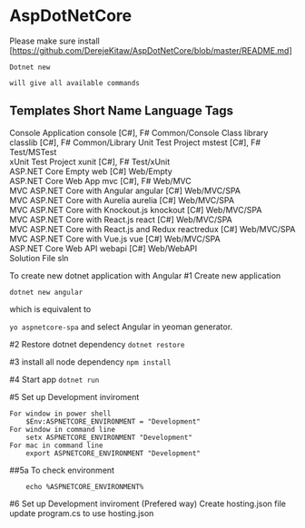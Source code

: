 # AspDotNetCore
Please make sure install [https://github.com/DerejeKitaw/AspDotNetCore/blob/master/README.md]




`Dotnet new`

    will give all available commands 
Templates                                     Short Name      Language      Tags          
------------------------------------------------------------------------------------------
Console Application                           console         [C#], F#      Common/Console
Class library                                 classlib        [C#], F#      Common/Library
Unit Test Project                             mstest          [C#], F#      Test/MSTest   
xUnit Test Project                            xunit           [C#], F#      Test/xUnit    
ASP.NET Core Empty                            web             [C#]          Web/Empty     
ASP.NET Core Web App                          mvc             [C#], F#      Web/MVC       
MVC ASP.NET Core with Angular                 angular         [C#]          Web/MVC/SPA   
MVC ASP.NET Core with Aurelia                 aurelia         [C#]          Web/MVC/SPA   
MVC ASP.NET Core with Knockout.js             knockout        [C#]          Web/MVC/SPA   
MVC ASP.NET Core with React.js                react           [C#]          Web/MVC/SPA   
MVC ASP.NET Core with React.js and Redux      reactredux      [C#]          Web/MVC/SPA   
MVC ASP.NET Core with Vue.js                  vue             [C#]          Web/MVC/SPA   
ASP.NET Core Web API                          webapi          [C#]          Web/WebAPI    
Solution File                                 sln      


To create new dotnet application with Angular
#1 Create new application

`dotnet new angular`

which is equivalent to 

`yo aspnetcore-spa` and select Angular in yeoman generator.

#2 Restore dotnet dependency
`dotnet restore`

#3 install all node dependency
`npm install`

#4 Start app
`dotnet run`

#5 Set up Development inviroment

    For window in power shell
        $Env:ASPNETCORE_ENVIRONMENT = "Development"
    For window in command line
        setx ASPNETCORE_ENVIRONMENT "Development"
    For mac in command line
        export ASPNETCORE_ENVIRONMENT "Development"

##5a To check environment
    
        echo %ASPNETCORE_ENVIRONMENT%

#6 Set up Development inviroment (Prefered way)
    Create hosting.json file
    update program.cs to use hosting.json
    